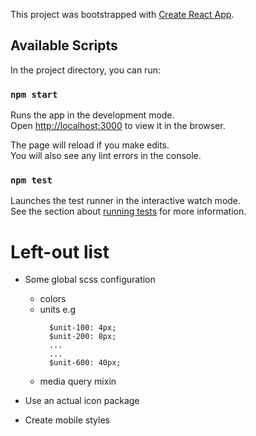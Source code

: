 This project was bootstrapped with [Create React App](https://github.com/facebook/create-react-app).

## Available Scripts

In the project directory, you can run:

### `npm start`

Runs the app in the development mode.<br>
Open [http://localhost:3000](http://localhost:3000) to view it in the browser.

The page will reload if you make edits.<br>
You will also see any lint errors in the console.

### `npm test`

Launches the test runner in the interactive watch mode.<br>
See the section about [running tests](https://facebook.github.io/create-react-app/docs/running-tests) for more information.


# Left-out list

- Some global scss configuration
  - colors
  - units e.g 
    ```
      $unit-100: 4px;
      $unit-200: 8px;
      ...
      ...
      $unit-600: 40px;
    ```
  - media query mixin

- Use an actual icon package
- Create mobile styles